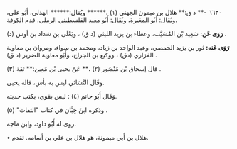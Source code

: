 ٦٦٣٠ -** د ق:** هلال بن ميمون الجهني (١) ،****** ويُقال:****** الهذلي، أَبُو علي، ويُقال: أَبُو المغيرة، ويُقال: أَبُو معبد الفلسطيني الرملي، قدم الكوفة.

**رَوَى عَن:** سَعِيد بْن المُسَيَّب، وعطاء بن يزيد الليثي (د ق) ، ويَعْلَى بن شداد بن أوس (د) .

**رَوَى عَنه:** ثور بن يزيد الحمصي، وعبد الواحد بن زياد، ومحمد بن سواء، ومروان بن معاوية الفزاري (دق) ، ووكيع بن الجراح، وأَبُو معاوية الضرير (د ق) .

قال إسحاق بْن مَنْصُور (٢) ،** عَنْ يحيى بْن مَعِين:** ثقة (٣) .

وَقَال النَّسَائي ليس به بأس، قاله يحيى.

وَقَال أَبُو حاتم (٤) : ليس بقوي، يكتب حديثه.

وذكره ابنُ حِبَّان في كتاب "الثقات" (٥) .

روى له أَبُو داود، وابن ماجه.

• هلال بن أَبي ميمونة، هو هلال بن علي بن أسامه. تقدم.